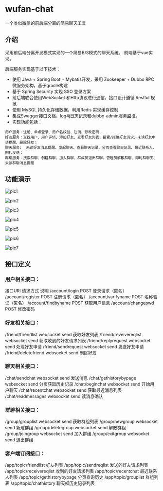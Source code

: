 # wufan-chat
一个类似微信的前后端分离的简易聊天工具


## 介绍
采用前后端分离开发模式实现的一个简易B/S模式的聊天系统。
前端基于vue实现。

后端服务实现基于以下技术：

- 使用 Java + Spring Boot + Mybatis开发，采用 Zookeeper + Dubbo RPC 微服务架构，基于gradle构建
- 基于 Spring Security 实现 SSO 登录方案
- 前后端联合使用WebSocket 和Http协议进行通信，接口设计遵循 Restful 规范
- 使用 MySQL 持久化存储数据，利用Redis 实现缓存控制
- 集成Swagger接口文档，log4j日志记录和dubbo-admin服务监控。
- 实现功能包括：

```
用户服务：注册、单点登录、用户名校验、注销、修改密码；
好友服务：查找用户、用户详情、添加好友、查看好友列表、接受/拒绝好友请求、未读好友申请提醒、删除好友；
聊天服务:  未读好友消息提醒、发起聊天、查看聊天记录、分页查看聊天记录、最近联系人、图片发送；
群聊服务：搜索群聊、创建群聊、加入群聊、群成员退出群聊、管理员解散群聊、即时群聊天、未读群聊消息提醒
```

## 功能演示

![pic1](https://s2.ax1x.com/2019/10/16/KFcSd1.gif)

![pic2](https://s2.ax1x.com/2019/10/16/KFc6m9.gif)

![pic3](https://s2.ax1x.com/2019/10/16/KFcH0A.gif)

![pic4](https://s2.ax1x.com/2019/10/16/KFcLkt.gif)

![pic5](https://s2.ax1x.com/2019/10/16/KFg9mj.gif)

![pic6](https://s2.ax1x.com/2019/10/16/KFgC0s.gif)

![pic7](https://s2.ax1x.com/2019/10/16/KFgP7n.gif)

## 接口定义

### 用户相关接口：

接口URI	请求方式	说明
/account/login	POST	登录请求（匿名）
/account/register	POST	注册请求（匿名）
/account/varifyname 	POST	名称验证（匿名）
/account/findbyname	POST	获取用户信息
/account/changepwd	POST	修改密码


### 好友相关接口：

/friend/friendlist	websocket send	获取好友列表
/friend/reveivereqlist	websocket send	获取收到的好友请求列表
/friend/replyrequest 	websocket send	处理好友申请
/friend/sendrequest	websocket send	发送好友申请
/friend/deletefriend	websocket send	删除好友


### 聊天相关接口：

/chat/sendchat	websocket send	发送消息
/chat/gethistorybypage	websocket send	分页获取历史记录
/chat/beginchat	websocket send	开始用户聊天
/chat/recentchat	websocket send	获取最近消息列表
/chat/readmessages	websocket send	读消息确认


### 群聊相关接口：

/group/grouplist	websocket send	获取群组列表
/group/newgroup	websocket send	新建群组
/group/deletegroup	websocket send	解散群组
/group/joingroup	websocket send	加入群组
/group/exitgroup	websocket send	退出群组


### 客户端订阅接口：

/app/topic/friendlist  好友列表
/app/topic/sendreqlist  发送的好友请求列表
/app/topic/receivereqlist  收到的好友请求列表
/app/topic/recentchat  最近联系人列表
/app/topic/gethistorybypage  分页查询历史 
/app/topic/grouplist  群组列表
/app/topic/chathistory 聊天框历史记录列表
